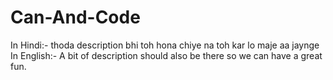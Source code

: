 # Can-And-Code
In Hindi:-
thoda description bhi toh hona chiye na 
toh kar lo maje aa jaynge 
In English:-
A bit of description should also be there so we can have a great fun.

